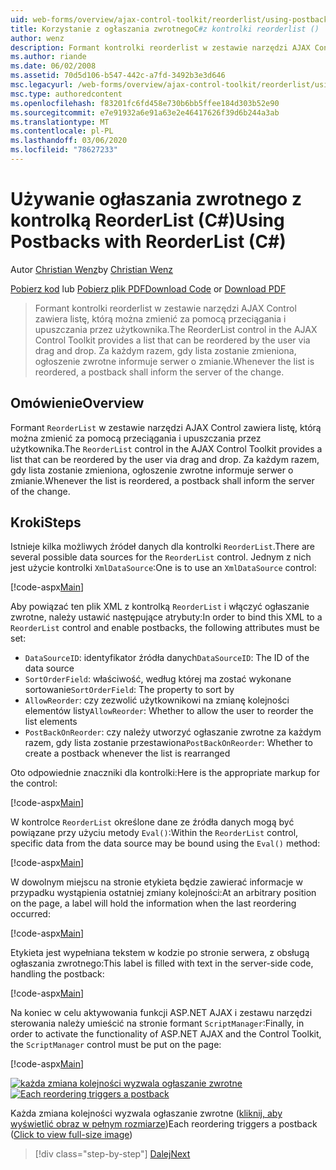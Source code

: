 ```yaml
---
uid: web-forms/overview/ajax-control-toolkit/reorderlist/using-postbacks-with-reorderlist-cs
title: Korzystanie z ogłaszania zwrotnegoC#z kontrolki reorderlist () | Microsoft Docs
author: wenz
description: Formant kontrolki reorderlist w zestawie narzędzi AJAX Control zawiera listę, którą można zmienić za pomocą przeciągania i upuszczania przez użytkownika. Za każdym razem, gdy lista zostanie zmieniona, a...
ms.author: riande
ms.date: 06/02/2008
ms.assetid: 70d5d106-b547-442c-a7fd-3492b3e3d646
msc.legacyurl: /web-forms/overview/ajax-control-toolkit/reorderlist/using-postbacks-with-reorderlist-cs
msc.type: authoredcontent
ms.openlocfilehash: f83201fc6fd458e730b6bb5ffee184d303b52e90
ms.sourcegitcommit: e7e91932a6e91a63e2e46417626f39d6b244a3ab
ms.translationtype: MT
ms.contentlocale: pl-PL
ms.lasthandoff: 03/06/2020
ms.locfileid: "78627233"
---
```

# <a name="using-postbacks-with-reorderlist-c"></a><span data-ttu-id="69352-104">Używanie ogłaszania zwrotnego z kontrolką ReorderList (C#)</span><span class="sxs-lookup"><span data-stu-id="69352-104">Using Postbacks with ReorderList (C#)</span></span>

<span data-ttu-id="69352-105">Autor [Christian Wenz](https://github.com/wenz)</span><span class="sxs-lookup"><span data-stu-id="69352-105">by [Christian Wenz](https://github.com/wenz)</span></span>

<span data-ttu-id="69352-106">[Pobierz kod](https://download.microsoft.com/download/9/3/f/93f8daea-bebd-4821-833b-95205389c7d0/ReorderList4.cs.zip) lub [Pobierz plik PDF](https://download.microsoft.com/download/2/d/c/2dc10e34-6983-41d4-9c08-f78f5387d32b/reorderlist4CS.pdf)</span><span class="sxs-lookup"><span data-stu-id="69352-106">[Download Code](https://download.microsoft.com/download/9/3/f/93f8daea-bebd-4821-833b-95205389c7d0/ReorderList4.cs.zip) or [Download PDF](https://download.microsoft.com/download/2/d/c/2dc10e34-6983-41d4-9c08-f78f5387d32b/reorderlist4CS.pdf)</span></span>

> <span data-ttu-id="69352-107">Formant kontrolki reorderlist w zestawie narzędzi AJAX Control zawiera listę, którą można zmienić za pomocą przeciągania i upuszczania przez użytkownika.</span><span class="sxs-lookup"><span data-stu-id="69352-107">The ReorderList control in the AJAX Control Toolkit provides a list that can be reordered by the user via drag and drop.</span></span> <span data-ttu-id="69352-108">Za każdym razem, gdy lista zostanie zmieniona, ogłoszenie zwrotne informuje serwer o zmianie.</span><span class="sxs-lookup"><span data-stu-id="69352-108">Whenever the list is reordered, a postback shall inform the server of the change.</span></span>

## <a name="overview"></a><span data-ttu-id="69352-109">Omówienie</span><span class="sxs-lookup"><span data-stu-id="69352-109">Overview</span></span>

<span data-ttu-id="69352-110">Formant `ReorderList` w zestawie narzędzi AJAX Control zawiera listę, którą można zmienić za pomocą przeciągania i upuszczania przez użytkownika.</span><span class="sxs-lookup"><span data-stu-id="69352-110">The `ReorderList` control in the AJAX Control Toolkit provides a list that can be reordered by the user via drag and drop.</span></span> <span data-ttu-id="69352-111">Za każdym razem, gdy lista zostanie zmieniona, ogłoszenie zwrotne informuje serwer o zmianie.</span><span class="sxs-lookup"><span data-stu-id="69352-111">Whenever the list is reordered, a postback shall inform the server of the change.</span></span>

## <a name="steps"></a><span data-ttu-id="69352-112">Kroki</span><span class="sxs-lookup"><span data-stu-id="69352-112">Steps</span></span>

<span data-ttu-id="69352-113">Istnieje kilka możliwych źródeł danych dla kontrolki `ReorderList`.</span><span class="sxs-lookup"><span data-stu-id="69352-113">There are several possible data sources for the `ReorderList` control.</span></span> <span data-ttu-id="69352-114">Jednym z nich jest użycie kontrolki `XmlDataSource`:</span><span class="sxs-lookup"><span data-stu-id="69352-114">One is to use an `XmlDataSource` control:</span></span>

[!code-aspx[Main](using-postbacks-with-reorderlist-cs/samples/sample1.aspx)]

<span data-ttu-id="69352-115">Aby powiązać ten plik XML z kontrolką `ReorderList` i włączyć ogłaszanie zwrotne, należy ustawić następujące atrybuty:</span><span class="sxs-lookup"><span data-stu-id="69352-115">In order to bind this XML to a `ReorderList` control and enable postbacks, the following attributes must be set:</span></span>

- <span data-ttu-id="69352-116">`DataSourceID`: identyfikator źródła danych</span><span class="sxs-lookup"><span data-stu-id="69352-116">`DataSourceID`: The ID of the data source</span></span>
- <span data-ttu-id="69352-117">`SortOrderField`: właściwość, według której ma zostać wykonane sortowanie</span><span class="sxs-lookup"><span data-stu-id="69352-117">`SortOrderField`: The property to sort by</span></span>
- <span data-ttu-id="69352-118">`AllowReorder`: czy zezwolić użytkownikowi na zmianę kolejności elementów listy</span><span class="sxs-lookup"><span data-stu-id="69352-118">`AllowReorder`: Whether to allow the user to reorder the list elements</span></span>
- <span data-ttu-id="69352-119">`PostBackOnReorder`: czy należy utworzyć ogłaszanie zwrotne za każdym razem, gdy lista zostanie przestawiona</span><span class="sxs-lookup"><span data-stu-id="69352-119">`PostBackOnReorder`: Whether to create a postback whenever the list is rearranged</span></span>

<span data-ttu-id="69352-120">Oto odpowiednie znaczniki dla kontrolki:</span><span class="sxs-lookup"><span data-stu-id="69352-120">Here is the appropriate markup for the control:</span></span>

[!code-aspx[Main](using-postbacks-with-reorderlist-cs/samples/sample2.aspx)]

<span data-ttu-id="69352-121">W kontrolce `ReorderList` określone dane ze źródła danych mogą być powiązane przy użyciu metody `Eval()`:</span><span class="sxs-lookup"><span data-stu-id="69352-121">Within the `ReorderList` control, specific data from the data source may be bound using the `Eval()` method:</span></span>

[!code-aspx[Main](using-postbacks-with-reorderlist-cs/samples/sample3.aspx)]

<span data-ttu-id="69352-122">W dowolnym miejscu na stronie etykieta będzie zawierać informacje w przypadku wystąpienia ostatniej zmiany kolejności:</span><span class="sxs-lookup"><span data-stu-id="69352-122">At an arbitrary position on the page, a label will hold the information when the last reordering occurred:</span></span>

[!code-aspx[Main](using-postbacks-with-reorderlist-cs/samples/sample4.aspx)]

<span data-ttu-id="69352-123">Etykieta jest wypełniana tekstem w kodzie po stronie serwera, z obsługą ogłaszania zwrotnego:</span><span class="sxs-lookup"><span data-stu-id="69352-123">This label is filled with text in the server-side code, handling the postback:</span></span>

[!code-aspx[Main](using-postbacks-with-reorderlist-cs/samples/sample5.aspx)]

<span data-ttu-id="69352-124">Na koniec w celu aktywowania funkcji ASP.NET AJAX i zestawu narzędzi sterowania należy umieścić na stronie formant `ScriptManager`:</span><span class="sxs-lookup"><span data-stu-id="69352-124">Finally, in order to activate the functionality of ASP.NET AJAX and the Control Toolkit, the `ScriptManager` control must be put on the page:</span></span>

[!code-aspx[Main](using-postbacks-with-reorderlist-cs/samples/sample6.aspx)]

<span data-ttu-id="69352-125">[![każda zmiana kolejności wyzwala ogłaszanie zwrotne](using-postbacks-with-reorderlist-cs/_static/image2.png)](using-postbacks-with-reorderlist-cs/_static/image1.png)</span><span class="sxs-lookup"><span data-stu-id="69352-125">[![Each reordering triggers a postback](using-postbacks-with-reorderlist-cs/_static/image2.png)](using-postbacks-with-reorderlist-cs/_static/image1.png)</span></span>

<span data-ttu-id="69352-126">Każda zmiana kolejności wyzwala ogłaszanie zwrotne ([kliknij, aby wyświetlić obraz w pełnym rozmiarze](using-postbacks-with-reorderlist-cs/_static/image3.png))</span><span class="sxs-lookup"><span data-stu-id="69352-126">Each reordering triggers a postback ([Click to view full-size image](using-postbacks-with-reorderlist-cs/_static/image3.png))</span></span>

> [!div class="step-by-step"]
> [<span data-ttu-id="69352-127">Dalej</span><span class="sxs-lookup"><span data-stu-id="69352-127">Next</span></span>](drag-and-drop-via-reorderlist-cs.md)
